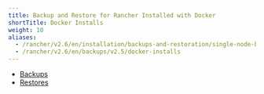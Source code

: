 ```yaml
---
title: Backup and Restore for Rancher Installed with Docker
shortTitle: Docker Installs
weight: 10
aliases:
  - /rancher/v2.6/en/installation/backups-and-restoration/single-node-backup-and-restoration/
  - /rancher/v2.6/en/backups/v2.5/docker-installs
---
```


- [Backups](./docker-backups)
- [Restores](./docker-restores)